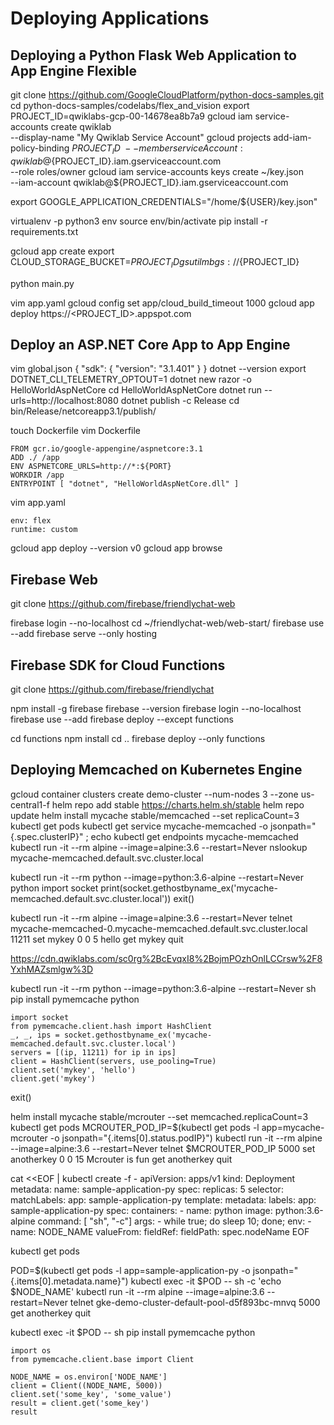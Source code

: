 # Deploying Applications

## Deploying a Python Flask Web Application to App Engine Flexible
git clone https://github.com/GoogleCloudPlatform/python-docs-samples.git
cd python-docs-samples/codelabs/flex_and_vision
export PROJECT_ID=qwiklabs-gcp-00-14678ea8b7a9
gcloud iam service-accounts create qwiklab \
  --display-name "My Qwiklab Service Account"
gcloud projects add-iam-policy-binding ${PROJECT_ID} \
--member serviceAccount:qwiklab@${PROJECT_ID}.iam.gserviceaccount.com \
--role roles/owner
gcloud iam service-accounts keys create ~/key.json \
--iam-account qwiklab@${PROJECT_ID}.iam.gserviceaccount.com

export GOOGLE_APPLICATION_CREDENTIALS="/home/${USER}/key.json"

virtualenv -p python3 env
source env/bin/activate
pip install -r requirements.txt

gcloud app create
export CLOUD_STORAGE_BUCKET=${PROJECT_ID}
gsutil mb gs://${PROJECT_ID}


python main.py

vim app.yaml
gcloud config set app/cloud_build_timeout 1000
gcloud app deploy
https://<PROJECT_ID>.appspot.com

## Deploy an ASP.NET Core App to App Engine
vim global.json
{
"sdk": {
    "version": "3.1.401"
    }
}
dotnet --version
export DOTNET_CLI_TELEMETRY_OPTOUT=1
dotnet new razor -o HelloWorldAspNetCore
cd HelloWorldAspNetCore
dotnet run --urls=http://localhost:8080
dotnet publish -c Release
cd bin/Release/netcoreapp3.1/publish/

touch Dockerfile
vim Dockerfile
```
FROM gcr.io/google-appengine/aspnetcore:3.1
ADD ./ /app
ENV ASPNETCORE_URLS=http://*:${PORT}
WORKDIR /app
ENTRYPOINT [ "dotnet", "HelloWorldAspNetCore.dll" ]
```

vim app.yaml
```
env: flex
runtime: custom
```

gcloud app deploy --version v0
gcloud app browse

## Firebase Web
git clone https://github.com/firebase/friendlychat-web

<!-- The core Firebase JS SDK is always required and must be listed first -->
<script src="/__/firebase/8.3.1/firebase-app.js"></script>

<!-- TODO: Add SDKs for Firebase products that you want to use
     https://firebase.google.com/docs/web/setup#available-libraries -->
<script src="/__/firebase/8.3.1/firebase-analytics.js"></script>

<!-- Initialize Firebase -->
<script src="/__/firebase/init.js"></script>


firebase login --no-localhost
cd ~/friendlychat-web/web-start/
firebase use --add
firebase serve --only hosting


## Firebase SDK for Cloud Functions

git clone https://github.com/firebase/friendlychat

<!-- The core Firebase JS SDK is always required and must be listed first -->
<script src="https://www.gstatic.com/firebasejs/8.3.1/firebase-app.js"></script>

<!-- TODO: Add SDKs for Firebase products that you want to use
     https://firebase.google.com/docs/web/setup#available-libraries -->
<script src="https://www.gstatic.com/firebasejs/8.3.1/firebase-analytics.js"></script>

<script>
  // Your web app's Firebase configuration
  // For Firebase JS SDK v7.20.0 and later, measurementId is optional
  var firebaseConfig = {
    apiKey: "AIzaSyD2FNGpdhl7a32Zjmm4TgYvDIzHe-470vw",
    authDomain: "qwiklabs-gcp-02-73510c7a4dac.firebaseapp.com",
    projectId: "qwiklabs-gcp-02-73510c7a4dac",
    storageBucket: "qwiklabs-gcp-02-73510c7a4dac.appspot.com",
    messagingSenderId: "388940652130",
    appId: "1:388940652130:web:6559baf4056924e5003b3b",
    measurementId: "G-J3Y7BN9KFC"
  };
  // Initialize Firebase
  firebase.initializeApp(firebaseConfig);
  firebase.analytics();
</script>

npm install -g firebase
firebase --version
firebase login --no-localhost
firebase use --add
firebase deploy --except functions

cd functions
npm install
cd ..
firebase deploy --only functions

## Deploying Memcached on Kubernetes Engine
gcloud container clusters create demo-cluster --num-nodes 3 --zone us-central1-f
helm repo add stable https://charts.helm.sh/stable
helm repo update
helm install mycache stable/memcached --set replicaCount=3
kubectl get pods
kubectl get service mycache-memcached -o jsonpath="{.spec.clusterIP}" ; echo
kubectl get endpoints mycache-memcached
kubectl run -it --rm alpine --image=alpine:3.6 --restart=Never nslookup mycache-memcached.default.svc.cluster.local

kubectl run -it --rm python --image=python:3.6-alpine --restart=Never python
import socket
print(socket.gethostbyname_ex('mycache-memcached.default.svc.cluster.local'))
exit()

kubectl run -it --rm alpine --image=alpine:3.6 --restart=Never telnet mycache-memcached-0.mycache-memcached.default.svc.cluster.local 11211
set mykey 0 0 5
hello
get mykey
quit

https://cdn.qwiklabs.com/sc0rg%2BcEvqxI8%2BojmPOzhOnlLCCrsw%2F8YxhMAZsmlgw%3D

kubectl run -it --rm python --image=python:3.6-alpine --restart=Never sh
pip install pymemcache
python
```
import socket
from pymemcache.client.hash import HashClient
_, _, ips = socket.gethostbyname_ex('mycache-memcached.default.svc.cluster.local')
servers = [(ip, 11211) for ip in ips]
client = HashClient(servers, use_pooling=True)
client.set('mykey', 'hello')
client.get('mykey')
```
exit()

helm install mycache stable/mcrouter --set memcached.replicaCount=3
kubectl get pods
MCROUTER_POD_IP=$(kubectl get pods -l app=mycache-mcrouter -o jsonpath="{.items[0].status.podIP}")
kubectl run -it --rm alpine --image=alpine:3.6 --restart=Never telnet $MCROUTER_POD_IP 5000
set anotherkey 0 0 15
Mcrouter is fun
get anotherkey
quit

cat <<EOF | kubectl create -f -
apiVersion: apps/v1
kind: Deployment
metadata:
  name: sample-application-py
spec:
  replicas: 5
  selector:
    matchLabels:
      app: sample-application-py
  template:
    metadata:
      labels:
        app: sample-application-py
    spec:
      containers:
        - name: python
          image: python:3.6-alpine
          command: [ "sh", "-c"]
          args:
          - while true; do sleep 10; done;
          env:
            - name: NODE_NAME
              valueFrom:
                fieldRef:
                  fieldPath: spec.nodeName
EOF

kubectl get pods

POD=$(kubectl get pods -l app=sample-application-py -o jsonpath="{.items[0].metadata.name}")
kubectl exec -it $POD -- sh -c 'echo $NODE_NAME'
kubectl run -it --rm alpine --image=alpine:3.6 --restart=Never telnet gke-demo-cluster-default-pool-d5f893bc-mnvq 5000
get anotherkey
quit

kubectl exec -it $POD -- sh
pip install pymemcache
python
```
import os
from pymemcache.client.base import Client

NODE_NAME = os.environ['NODE_NAME']
client = Client((NODE_NAME, 5000))
client.set('some_key', 'some_value')
result = client.get('some_key')
result
```